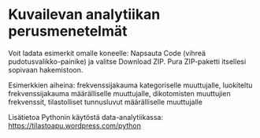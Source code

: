 # Kuvailevan analytiikan perusmenetelmät

Voit ladata esimerkit omalle koneelle: Napsauta Code (vihreä pudotusvalikko-painike) ja valitse Download ZIP. Pura ZIP-paketti itsellesi sopivaan hakemistoon.

Esimerkkien aiheina: frekvenssijakauma kategoriselle muuttujalle, luokiteltu frekvenssijakauma määrälliselle muuttujalle, dikotomisten muuttujien frekvenssit, tilastolliset tunnusluvut määrälliselle muuttujalle

Lisätietoa Pythonin käytöstä data-analytiikassa: https://tilastoapu.wordpress.com/python
